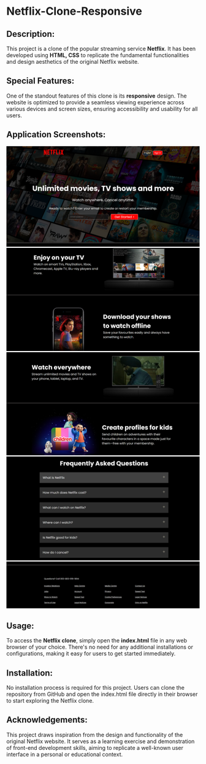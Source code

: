 # Netflix-Clone-Responsive
 

## Description:

This project is a clone of the popular streaming service **Netflix**. It has been developed using **HTML, CSS** to replicate the fundamental functionalities and design aesthetics of the original Netflix website.


## Special Features:
One of the standout features of this clone is its <b>responsive</b> design. The website is optimized to provide a seamless viewing experience across various devices and screen sizes, ensuring accessibility and usability for all users.

## Application Screenshots:
![Netflix-Clone](Application-Screenshots/netflix1.png)
![Netflix-Clone](Application-Screenshots/netflix2.png)
![Netflix-Clone](Application-Screenshots/netflix3.png)
![Netflix-Clone](Application-Screenshots/netflix4.png)
![Netflix-Clone](Application-Screenshots/netflix5.png)

## Usage:
To access the **Netflix clone**, simply open the **index.html** file in any web browser of your choice. There's no need for any additional installations or configurations, making it easy for users to get started immediately.


## Installation:
No installation process is required for this project. Users can clone the repository from GitHub and open the index.html file directly in their browser to start exploring the Netflix clone.


## Acknowledgements:
This project draws inspiration from the design and functionality of the original Netflix website. It serves as a learning exercise and demonstration of front-end development skills, aiming to replicate a well-known user interface in a personal or educational context.

